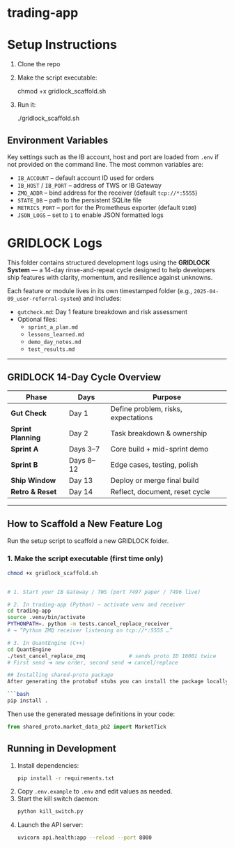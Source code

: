 # trading-app
# Setup Instructions

1. Clone the repo
2. Make the script executable:

   chmod +x gridlock_scaffold.sh

3. Run it:

   ./gridlock_scaffold.sh

## Environment Variables

Key settings such as the IB account, host and port are loaded from `.env` if not
provided on the command line.  The most common variables are:

- `IB_ACCOUNT` – default account ID used for orders
- `IB_HOST` / `IB_PORT` – address of TWS or IB Gateway
- `ZMQ_ADDR` – bind address for the receiver (default `tcp://*:5555`)
- `STATE_DB` – path to the persistent SQLite file
- `METRICS_PORT` – port for the Prometheus exporter (default `9100`)
- `JSON_LOGS` – set to `1` to enable JSON formatted logs

# GRIDLOCK Logs

This folder contains structured development logs using the **GRIDLOCK System** — a 14-day rinse-and-repeat cycle designed to help developers ship features with clarity, momentum, and resilience against unknowns.

Each feature or module lives in its own timestamped folder (e.g., `2025-04-09_user-referral-system`) and includes:

- `gutcheck.md`: Day 1 feature breakdown and risk assessment
- Optional files:
  - `sprint_a_plan.md`
  - `lessons_learned.md`
  - `demo_day_notes.md`
  - `test_results.md`

---

## GRIDLOCK 14-Day Cycle Overview

| Phase                 | Days        | Purpose                             |
|-----------------------|-------------|-------------------------------------|
| **Gut Check**         | Day 1       | Define problem, risks, expectations |
| **Sprint Planning**   | Day 2       | Task breakdown & ownership          |
| **Sprint A**          | Days 3–7    | Core build + mid-sprint demo        |
| **Sprint B**          | Days 8–12   | Edge cases, testing, polish         |
| **Ship Window**       | Day 13      | Deploy or merge final build         |
| **Retro & Reset**     | Day 14      | Reflect, document, reset cycle      |

---

## How to Scaffold a New Feature Log

Run the setup script to scaffold a new GRIDLOCK folder.

### 1. Make the script executable (first time only)

```bash
chmod +x gridlock_scaffold.sh


# 1. Start your IB Gateway / TWS (port 7497 paper / 7496 live)

# 2. In trading-app (Python) – activate venv and receiver
cd trading-app
source .venv/bin/activate
PYTHONPATH=. python -m tests.cancel_replace_receiver
# → “Python ZMQ receiver listening on tcp://*:5555 …”

# 3. In QuantEngine (C++)
cd QuantEngine
./test_cancel_replace_zmq              # sends proto ID 10001 twice
# First send ➜ new order, second send ➜ cancel/replace

## Installing shared-proto package
After generating the protobuf stubs you can install the package locally:

```bash
pip install .
```

Then use the generated message definitions in your code:

```python
from shared_proto.market_data_pb2 import MarketTick
```


## Running in Development

1. Install dependencies:
   ```bash
   pip install -r requirements.txt
   ```
2. Copy `.env.example` to `.env` and edit values as needed.
3. Start the kill switch daemon:
   ```bash
   python kill_switch.py
   ```
4. Launch the API server:
   ```bash
   uvicorn api.health:app --reload --port 8000
   ```
